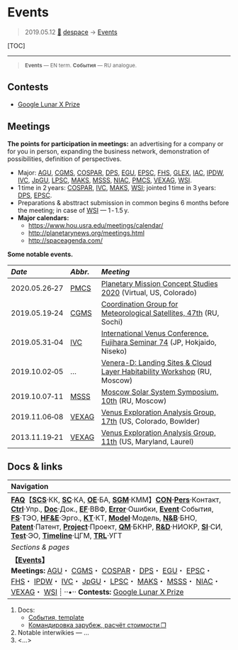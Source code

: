 # Events
> 2019.05.12 [🚀](../index/index.md) [despace](index.md) → [Events](event.md)

[TOC]

---

> <small>**Events** — EN term. **События** — RU analogue.</small>



## Contests
   - [Google Lunar X Prize](google_lunar_x_prize.md)



## Meetings
**The points for participation in meetings:** an advertising for a company or for you in person, expanding the business network, demonstration of possibilities, definition of perspectives.

   - Major: [AGU](agu.md), [CGMS](cgms.md), [COSPAR](cospar.md), [DPS](dps.md), [EGU](egu.md), [EPSC](epsc.md), [FHS](fhs.md), [GLEX](glex.ru), [IAC](iac.md), [IPDW](ipdw.md), [IVC](ivc.md), [JpGU](jpgu.md), [LPSC](lpsc.md), [MAKS](maks.md), [MSSS](msss.md), [NIAC](niac_program.md), [PMCS](pmcs.ru), [VEXAG](vexag.md), [WSI](wsi.md).
   - 1 time in 2 years: [COSPAR](cospar.md), [IVC](ivc.md), [MAKS](maks.md), [WSI](wsi.md); jointed 1 time in 3 years: [DPS](dps.md), [EPSC](epsc.md).
   - Preparations & absttract submission in common begins 6 months before the meeting; in case of [WSI](wsi.md) — 1 ‑ 1.5 y.
   - **Major calendars:**
      - <https://www.hou.usra.edu/meetings/calendar/>
      - <http://planetarynews.org/meetings.html>
      - <http://spaceagenda.com/>

**Some notable events.**

|*Date*|*Abbr.*|*Meeting*|
|:--|:--|:--|
|2020.05.26‑27|[PMCS](pmcs.md)|[Planetary Mission Concept Studies 2020](pmcs2020.md) (Virtual, US, Colorado)|
|2019.05.19‑24|[CGMS](cgms.md)|[Coordination Group for Meteorological Satellites, 47th](cgms_47.md) (RU, Sochi)|
|2019.05.31‑04|[IVC](ivc.md)|[International Venus Conference. Fujihara Seminar 74](ivc_2019.md) (JP, Hokjaido, Niseko)|
|2019.10.02‑05|…|[Venera-D: Landing Sites & Cloud Layer Habitability Workshop](vdws2019.md) (RU, Moscow)|
|2019.10.07‑11|[MSSS](msss.md)|[Moscow Solar System Symposium, 10th](msss_10.md) (RU, Moscow)|
|2019.11.06‑08|[VEXAG](vexag.md)|[Venus Exploration Analysis Group, 17th](vexag_2019.md) (US, Colorado, Bowlder)|
|2013.11.19‑21|[VEXAG](vexag.md)|[Venus Exploration Analysis Group, 11th](vexag_11.md) (US, Maryland, Laurel)|



## Docs & links
|Navigation|
|:--|
|**[FAQ](faq.md)**【**[SCS](scs.md)**·КК, **[SC](sc.md)**·КА, **[OE](oe.md)**·БА, **[SGM](sgm.md)**·КММ】**[CON](contact.md)·[Pers](person.md)**·Контакт, **[Ctrl](control.md)**·Упр., **[Doc](doc.md)**·Док., **[EF](ef.md)**·ВВФ, **[Error](error.md)**·Ошибки, **[Event](event.md)**·События, **[FS](fs.md)**·ТЭО, **[HF&E](hfe.md)**·Эрго., **[KT](kt.md)**·КТ, **[Model](model.md)**·Модель, **[N&B](nnb.md)**·БНО, **[Patent](патент.md)**·Патент, **[Project](project.md)**·Проект, **[QM](qm.md)**·БКНР, **[R&D](rnd.md)**·НИОКР, **[SI](si.md)**·СИ, **[Test](test.md)**·ЭО, **[Timeline](timeline.md)**·ЦГМ, **[TRL](trl.md)**·УГТ|
|*Sections & pages*|
|**【[Events](event.md)】**<br> **Meetings:** [AGU](agu.md)・ [CGMS](cgms.md)・ [COSPAR](cospar.md)・ [DPS](dps.md)・ [EGU](egu.md)・ [EPSC](epsc.md)・ [FHS](fhs.md)・ [IPDW](ipdw.md)・ [IVC](ivc.md)・ [JpGU](jpgu.md)・ [LPSC](lpsc.md)・ [MAKS](maks.md)・ [MSSS](msss.md)・ [NIAC](niac_program.md)・ [VEXAG](vexag.md)・ [WSI](wsi.md) ┊ ··•·· **Contests:** [Google Lunar X Prize](google_lunar_x_prize.md)|

   1. Docs:
      - [События, template](template_event.md)
      - [Командировка зарубеж, расчёт стоимости ❐](f/event/meeting_calc.ods)
   1. Notable interwikies — …
   1. <…>
